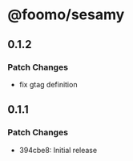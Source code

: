 # @foomo/sesamy

## 0.1.2

### Patch Changes

- fix gtag definition

## 0.1.1

### Patch Changes

- 394cbe8: Initial release
